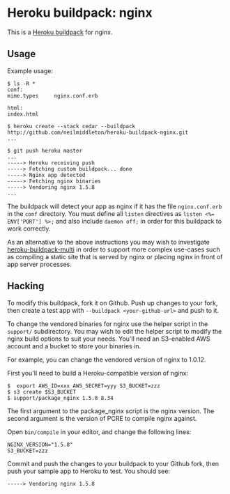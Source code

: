 Heroku buildpack: nginx
=======================

This is a [Heroku buildpack](http://devcenter.heroku.com/articles/buildpack)
for nginx.

Usage
-----

Example usage:

    $ ls -R *
    conf:
    mime.types     nginx.conf.erb

    html:
    index.html

    $ heroku create --stack cedar --buildpack http://github.com/neilmiddleton/heroku-buildpack-nginx.git
    ...

    $ git push heroku master
    ...
    -----> Heroku receiving push
    -----> Fetching custom buildpack... done
    -----> Nginx app detected
    -----> Fetching nginx binaries
    -----> Vendoring nginx 1.5.8
    ...

The buildpack will detect your app as nginx if it has the file
`nginx.conf.erb` in the `conf` directory. You must define all `listen`
directives as `listen <%= ENV['PORT'] %>;` and also include `daemon off;` in
order for this buildpack to work correctly.

As an alternative to the above instructions you may wish to investigate
[heroku-buildpack-multi](https://github.com/ddollar/heroku-buildpack-multi)
in order to support more complex use-cases such as compiling a static site
that is served by nginx or placing nginx in front of app server processes.

Hacking
-------

To modify this buildpack, fork it on Github. Push up changes to your fork, then
create a test app with `--buildpack <your-github-url>` and push to it.

To change the vendored binaries for nginx use the helper script in the
`support/` subdirectory. You may wish to edit the helper script to modify
the nginx build options to suit your needs. You'll need an S3-enabled
AWS account and a bucket to store your binaries in.

For example, you can change the vendored version of nginx to 1.0.12.

First you'll need to build a Heroku-compatible version of nginx:

    $  export AWS_ID=xxx AWS_SECRET=yyy S3_BUCKET=zzz
    $ s3 create $S3_BUCKET
    $ support/package_nginx 1.5.8 8.34

The first argument to the package_nginx script is the nginx version. The
second argument is the version of PCRE to compile nginx against.

Open `bin/compile` in your editor, and change the following lines:

    NGINX_VERSION="1.5.8"
    S3_BUCKET=zzz

Commit and push the changes to your buildpack to your Github fork, then push
your sample app to Heroku to test. You should see:

    -----> Vendoring nginx 1.5.8

